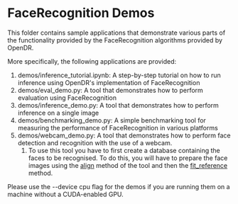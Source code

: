 # FaceRecognition Demos

This folder contains sample applications that demonstrate various parts of the functionality provided by the FaceRecognition algorithms provided by OpenDR.

More specifically, the following applications are provided:

1. demos/inference_tutorial.ipynb: A step-by-step tutorial on how to run inference using OpenDR's implementation of FaceRecognition
2. demos/eval_demo.py: A tool that demonstrates how to perform evaluation using FaceRecognition
3. demos/inference_demo.py: A tool that demonstrates how to perform inference on a single image
4. demos/benchmarking_demo.py: A simple benchmarking tool for measuring the performance of FaceRecognition in various platforms
5. demos/webcam_demo.py: A tool that demonstrates how to perform face detection and recognition with the use of a webcam.
   1. To use this tool you have to first create a database containing the faces to be recognised. To do this, you will have to prepare the face images using the [align](docs/reference/facerecognition.md###FaceRecognitionLearner.align) method of the tool and then the [fit_reference](####FaceRecognitionLearner.fit_reference) method.

Please use the --device cpu flag for the demos if you are running them on a machine without a CUDA-enabled GPU.